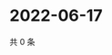 # 2022-06-17

共 0 条

<!-- BEGIN WEIBO -->
<!-- 最后更新时间 Fri Jun 17 2022 03:11:12 GMT+0800 (China Standard Time) -->

<!-- END WEIBO -->
